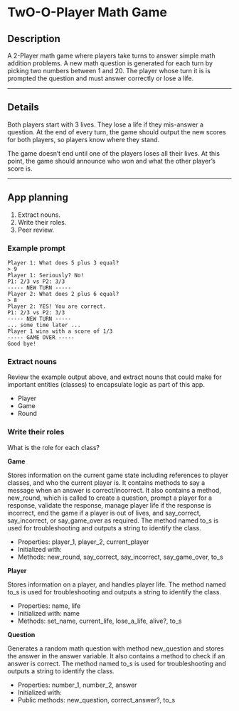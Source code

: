 # TwO-O-Player Math Game

## Description

A 2-Player math game where players take turns to answer simple math addition
problems. A new math question is generated for each turn by picking two numbers
between 1 and 20. The player whose turn it is is prompted the question and must
answer correctly or lose a life.

---

## Details

Both players start with 3 lives. They lose a life if they mis-answer a
question. At the end of every turn, the game should output the new scores for
both players, so players know where they stand.

The game doesn’t end until one of the players loses all their lives. At this
point, the game should announce who won and what the other player’s score is.

---

## App planning

1. Extract nouns.
2. Write their roles.
3. Peer review.

### Example prompt

```
Player 1: What does 5 plus 3 equal?
> 9
Player 1: Seriously? No!
P1: 2/3 vs P2: 3/3
----- NEW TURN -----
Player 2: What does 2 plus 6 equal?
> 8
Player 2: YES! You are correct.
P1: 2/3 vs P2: 3/3
----- NEW TURN -----
... some time later ...
Player 1 wins with a score of 1/3
----- GAME OVER -----
Good bye!
```

### Extract nouns

Review the example output above, and extract nouns that could make for important
entities (classes) to encapsulate logic as part of this app.

- Player
- Game
- Round

### Write their roles

What is the role for each class?

**Game**

Stores information on the current game state including references to player
classes, and who the current player is. It contains methods to say a message
when an answer is correct/incorrect. It also contains a method, new_round,
which is called to create a question, prompt a player for a response, validate
the response, manage player life if the response is incorrect, end the game
if a player is out of lives, and say_correct, say_incorrect, or say_game_over
as required. The method named to_s is used for troubleshooting and outputs a
string to identify the class.

- Properties: player_1, player_2, current_player
- Initialized with:
- Methods: new_round, say_correct, say_incorrect, say_game_over, to_s

**Player**

Stores information on a player, and handles player life. The method named to_s
is used for troubleshooting and outputs a string to identify the class.

- Properties: name, life
- Initialized with: name
- Methods: set_name, current_life, lose_a_life, alive?, to_s

**Question**

Generates a random math question with method new_question and stores the answer
in the answer variable. It also contains a method to check if an answer is
correct. The method named to_s is used for troubleshooting and outputs a string
to identify the class.

- Properties: number_1, number_2, answer
- Initialized with:
- Public methods: new_question, correct_answer?, to_s
